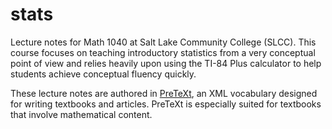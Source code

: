 # stats
Lecture notes for Math 1040 at Salt Lake Community College (SLCC).
This course focuses on teaching introductory statistics from a very
conceptual point of view and relies heavily upon using the TI-84 Plus
calculator to help students achieve conceptual fluency quickly.

These lecture notes are authored in
[PreTeXt](https://pretextbook.org), an XML vocabulary designed for
writing textbooks and articles. PreTeXt is especially suited for
textbooks that involve mathematical content.

